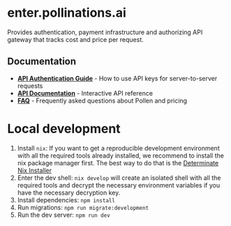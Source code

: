 # enter.pollinations.ai
Provides authentication, payment infrastructure and authorizing API gateway that tracks cost and price per request.

## Documentation

- **[API Authentication Guide](./API_AUTHENTICATION.md)** - How to use API keys for server-to-server requests
- **[API Documentation](https://enter.pollinations.ai/api/docs)** - Interactive API reference
- **[FAQ](./POLLEN_FAQ.md)** - Frequently asked questions about Pollen and pricing 

# Local development
1. Install `nix`: If you want to get a reproducible development environment with all the required tools already installed, we recommend to install the nix package manager first. The best way to do that is the [Determinate Nix Installer](https://github.com/DeterminateSystems/nix-installer)
2. Enter the dev shell: `nix develop` will create an isolated shell with all the required tools and decrypt the necessary environment variables if you have the necessary decryption key.
3. Install dependencies: `npm install`
4. Run migrations: `npm run migrate:development`
5. Run the dev server: `npm run dev`
